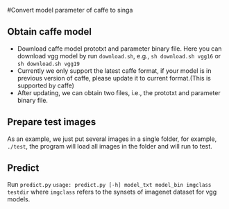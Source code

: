 #Convert model parameter of caffe to singa
## Obtain caffe model
* Download caffe model prototxt and parameter binary file. Here you can
    download vgg model by run `download.sh`, e.g.,
    `sh download.sh vgg16` or `sh download.sh vgg19`
* Currently we only support the latest caffe format, if your model is in
    previous version of caffe, please update it to current format.(This is
    supported by caffe)
* After updating, we can obtain two files, i.e., the prototxt and parameter
    binary file.

## Prepare test images
As an example, we just put several images in a single folder, for example,
`./test`, the program will load all images in the folder and will run to test.

## Predict
Run `predict.py`
`usage: predict.py [-h] model_txt model_bin imgclass testdir`
where `imgclass` refers to the synsets of imagenet dataset for vgg models.
